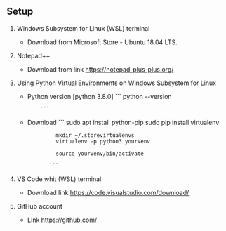 ## Setup

1.  Windows Subsystem for Linux (WSL) terminal
    + Download from Microsoft Store - Ubuntu 18.04 LTS.

2.  Notepad++ 
    + Download from link https://notepad-plus-plus.org/

3.  Using Python Virtual Environments on Windows Subsystem for Linux
    + Python version [python 3.8.0]
              ``` 
              python --version
              
              ```
    + Download 
              ``` 
                   sudo apt install python-pip
                   sudo pip install virtualenv

                   mkdir ~/.storevirtualenvs
                   virtualenv -p python3 yourVenv 

                   source yourVenv/bin/activate
                  
                 ```

4.  VS Code whit (WSL) terminal
    + Download link https://code.visualstudio.com/download/

5.  GitHub account
    + Link https://github.com/



